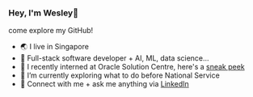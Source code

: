 ### Hey, I'm Wesley👋
come explore my GitHub!

- 🌏 I live in Singapore
- 🌱 Full-stack software developer + AI, ML, data science... 
- 👯 I recently interned at Oracle Solution Centre, here's a [sneak peek](https://youtu.be/ZDu90Wbf6_4)
- 🤔 I’m currently exploring what to do before National Service
- 💬 Connect with me + ask me anything via [LinkedIn](https://linkedin.com/in/wes-chai)

<!--
**wes-chai/wes-chai** is a ✨ _special_ ✨ repository because its `README.md` (this file) appears on your GitHub profile.

Here are some ideas to get you started:
- 🔭 I’m currently working on ...
- 🌱 I’m currently learning ...
- 😄 Pronouns: ...
- 📫
- 🌐 Please check out my [portfolio](https://wesleychai.vercel.app/) for more information
-->
